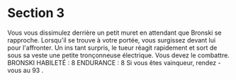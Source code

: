# Section 3

Vous vous dissimulez derrière un petit muret en attendant que Bronski se rapproche.
Lorsqu'il se trouve à votre portée, vous surgissez devant lui pour l'affronter. Un ins tant
surpris, le tueur réagit rapidement et sort de sous sa veste une petite tronçonneuse
électrique. Vous devez le combattre.
BRONSKI HABILETÉ : 8 ENDURANCE : 8
Si vous êtes vainqueur, rendez -vous au  93 .